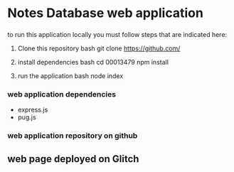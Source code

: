 # Notes Database web application

###


to run this application locally you must follow steps that are indicated here:

1. Clone this repository 
bash 
git clone https://github.com/


2. install dependencies
bash
cd 00013479
npm install 


3. run the application 
 bash
 node index




### web application dependencies
- express.js
- pug.js


### web application repository on github



## web page deployed on Glitch
